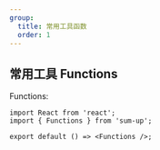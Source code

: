 ```yaml
---
group:
  title: 常用工具函数
  order: 1
---
```


## 常用工具 Functions

Functions:

```tsx
import React from 'react';
import { Functions } from 'sum-up';

export default () => <Functions />;
```
